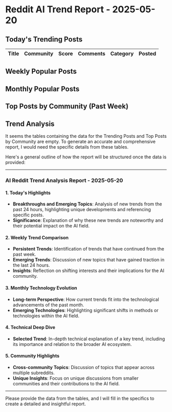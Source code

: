 # Reddit AI Trend Report - 2025-05-20

## Today's Trending Posts

| Title | Community | Score | Comments | Category | Posted |
|-------|-----------|-------|----------|----------|--------|


## Weekly Popular Posts



## Monthly Popular Posts



## Top Posts by Community (Past Week)



## Trend Analysis



It seems the tables containing the data for the Trending Posts and Top Posts by Community are empty. To generate an accurate and comprehensive report, I would need the specific details from these tables. 

Here's a general outline of how the report will be structured once the data is provided:

---

### **AI Reddit Trend Analysis Report - 2025-05-20**

#### **1. Today's Highlights**
- **Breakthroughs and Emerging Topics**: Analysis of new trends from the past 24 hours, highlighting unique developments and referencing specific posts.
- **Significance**: Explanation of why these new trends are noteworthy and their potential impact on the AI field.

#### **2. Weekly Trend Comparison**
- **Persistent Trends**: Identification of trends that have continued from the past week.
- **Emerging Trends**: Discussion of new topics that have gained traction in the last 24 hours.
- **Insights**: Reflection on shifting interests and their implications for the AI community.

#### **3. Monthly Technology Evolution**
- **Long-term Perspective**: How current trends fit into the technological advancements of the past month.
- **Emerging Technologies**: Highlighting significant shifts in methods or technologies within the AI field.

#### **4. Technical Deep Dive**
- **Selected Trend**: In-depth technical explanation of a key trend, including its importance and relation to the broader AI ecosystem.

#### **5. Community Highlights**
- **Cross-community Topics**: Discussion of topics that appear across multiple subreddits.
- **Unique Insights**: Focus on unique discussions from smaller communities and their contributions to the AI field.

---

Please provide the data from the tables, and I will fill in the specifics to create a detailed and insightful report.
